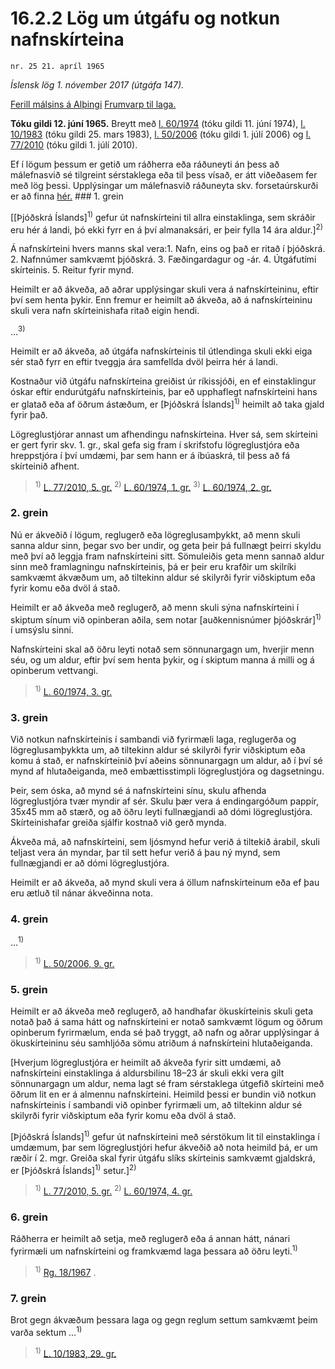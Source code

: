 # 16.2.2 Lög um útgáfu og notkun nafnskírteina

`nr. 25 21. apríl 1965`

_Íslensk lög 1. nóvember 2017 (útgáfa 147)._

[Ferill málsins á Alþingi](https://www.althingi.is/thingstorf/thingmalalistar-eftir-thingum/ferill/?ltg=85&mnr=142)
[Frumvarp til laga.](https://www.althingi.is/altext/85/s/pdf/0302.pdf)

**Tóku gildi 12. júní 1965.**
Breytt með
[l. 60/1974](https://althingi.is/altext/stjtnr.html#1974060) (tóku gildi 11. júní 1974),
[l. 10/1983](https://althingi.is/altext/stjtnr.html#1983010) (tóku gildi 25. mars 1983),
[l. 50/2006](https://althingi.is/altext/stjt/2006.050.html) (tóku gildi 1. júlí 2006) og
[l. 77/2010](https://althingi.is/altext/stjt/2010.077.html) (tóku gildi 1. júlí 2010).

Ef í lögum þessum er getið um ráðherra eða ráðuneyti án þess að málefnasvið sé tilgreint sérstaklega eða til þess vísað, er átt viðeðasem fer með lög þessi. Upplýsingar um málefnasvið ráðuneyta skv. forsetaúrskurði er að finna [hér.](2017015.md) ### 1. grein

[[Þjóðskrá Íslands]<sup>1)</sup> gefur út nafnskírteini til allra einstaklinga, sem skráðir eru hér á landi, þó ekki fyrr en á því almanaksári, er þeir fylla 14 ára aldur.]<sup>2)</sup> 

Á nafnskírteini hvers manns skal vera:1. Nafn, eins og það er ritað í þjóðskrá.
2. Nafnnúmer samkvæmt þjóðskrá.
3. Fæðingardagur og -ár.
4. Útgáfutími skírteinis.
5. Reitur fyrir mynd.

Heimilt er að ákveða, að aðrar upplýsingar skuli vera á nafnskírteininu, eftir því sem henta þykir. Enn fremur er heimilt að ákveða, að á nafnskírteininu skuli vera nafn skírteinishafa ritað eigin hendi.

…<sup>3)</sup> 

Heimilt er að ákveða, að útgáfa nafnskírteinis til útlendinga skuli ekki eiga sér stað fyrr en eftir tveggja ára samfellda dvöl þeirra hér á landi.

Kostnaður við útgáfu nafnskírteina greiðist úr ríkissjóði, en ef einstaklingur óskar eftir endurútgáfu nafnskírteinis, þar eð upphaflegt nafnskírteini hans er glatað eða af öðrum ástæðum, er [Þjóðskrá Íslands]<sup>1)</sup> heimilt að taka gjald fyrir það.

Lögreglustjórar annast um afhendingu nafnskírteina. Hver sá, sem skírteini er gert fyrir skv. 1. gr., skal gefa sig fram í skrifstofu lögreglustjóra eða hreppstjóra í því umdæmi, þar sem hann er á íbúaskrá, til þess að fá skírteinið afhent.

> <sup>1)</sup> [L. 77/2010, 5. gr.](https://althingi.is/altext/stjt/2010.077.html#G5) <sup>2)</sup> [L. 60/1974, 1. gr.](https://althingi.is/altext/stjtnr.html#1974060?g1) <sup>3)</sup> [L. 60/1974, 2. gr.](https://althingi.is/altext/stjtnr.html#1974060?g2)

### 2. grein

Nú er ákveðið í lögum, reglugerð eða lögreglusamþykkt, að menn skuli sanna aldur sinn, þegar svo ber undir, og geta þeir þá fullnægt þeirri skyldu með því að leggja fram nafnskírteini sitt. Sömuleiðis geta menn sannað aldur sinn með framlagningu nafnskírteinis, þá er þeir eru krafðir um skilríki samkvæmt ákvæðum um, að tiltekinn aldur sé skilyrði fyrir viðskiptum eða fyrir komu eða dvöl á stað.

Heimilt er að ákveða með reglugerð, að menn skuli sýna nafnskírteini í skiptum sínum við opinberan aðila, sem notar [auðkennisnúmer þjóðskrár]<sup>1)</sup> í umsýslu sinni.

Nafnskírteini skal að öðru leyti notað sem sönnunargagn um, hverjir menn séu, og um aldur, eftir því sem henta þykir, og í skiptum manna á milli og á opinberum vettvangi.

> <sup>1)</sup> [L. 60/1974, 3. gr.](https://althingi.is/altext/stjtnr.html#1974060?g3)

### 3. grein

Við notkun nafnskírteinis í sambandi við fyrirmæli laga, reglugerða og lögreglusamþykkta um, að tiltekinn aldur sé skilyrði fyrir viðskiptum eða komu á stað, er nafnskírteinið því aðeins sönnunargagn um aldur, að í því sé mynd af hlutaðeiganda, með embættisstimpli lögreglustjóra og dagsetningu.

Þeir, sem óska, að mynd sé á nafnskírteini sínu, skulu afhenda lögreglustjóra tvær myndir af sér. Skulu þær vera á endingargóðum pappír, 35x45 mm að stærð, og að öðru leyti fullnægjandi að dómi lögreglustjóra. Skírteinishafar greiða sjálfir kostnað við gerð mynda.

Ákveða má, að nafnskírteini, sem ljósmynd hefur verið á tiltekið árabil, skuli teljast vera án myndar, þar til sett hefur verið á þau ný mynd, sem fullnægjandi er að dómi lögreglustjóra.

Heimilt er að ákveða, að mynd skuli vera á öllum nafnskírteinum eða ef þau eru ætluð til nánar ákveðinna nota.

### 4. grein

…<sup>1)</sup> 

> <sup>1)</sup> [L. 50/2006, 9. gr.](https://althingi.is/altext/stjt/2006.050.html)

### 5. grein

Heimilt er að ákveða með reglugerð, að handhafar ökuskírteinis skuli geta notað það á sama hátt og nafnskírteini er notað samkvæmt lögum og öðrum opinberum fyrirmælum, enda sé það tryggt, að nafn og aðrar upplýsingar á ökuskírteininu séu samhljóða sömu atriðum á nafnskírteini hlutaðeiganda.

[Hverjum lögreglustjóra er heimilt að ákveða fyrir sitt umdæmi, að nafnskírteini einstaklinga á aldursbilinu 18–23 ár skuli ekki vera gilt sönnunargagn um aldur, nema lagt sé fram sérstaklega útgefið skírteini með öðrum lit en er á almennu nafnskírteini. Heimild þessi er bundin við notkun nafnskírteinis í sambandi við opinber fyrirmæli um, að tiltekinn aldur sé skilyrði fyrir viðskiptum eða fyrir komu eða dvöl á stað.

[Þjóðskrá Íslands]<sup>1)</sup> gefur út nafnskírteini með sérstökum lit til einstaklinga í umdæmum, þar sem lögreglustjóri hefur ákveðið að nota heimild þá, er um ræðir í 2. mgr. Greiða skal fyrir útgáfu slíks skírteinis samkvæmt gjaldskrá, er [Þjóðskrá Íslands]<sup>1)</sup> setur.]<sup>2)</sup> 

> <sup>1)</sup> [L. 77/2010, 5. gr.](https://althingi.is/altext/stjt/2010.077.html#G5) <sup>2)</sup> [L. 60/1974, 4. gr.](https://althingi.is/altext/stjtnr.html#1974060?g4)

### 6. grein

Ráðherra er heimilt að setja, með reglugerð eða á annan hátt, nánari fyrirmæli um nafnskírteini og framkvæmd laga þessara að öðru leyti.<sup>1)</sup> 

> <sup>1)</sup> [Rg. 18/1967](https://www.reglugerd.is/reglugerdir/allar/nr/018-1967) .



### 7. grein

Brot gegn ákvæðum þessara laga og gegn reglum settum samkvæmt þeim varða sektum …<sup>1)</sup> 

> <sup>1)</sup> [L. 10/1983, 29. gr.](https://althingi.is/altext/stjtnr.html#1983010?g29)
